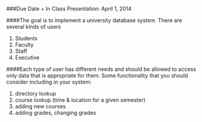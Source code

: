 ###Due Date + In Class Presentation: April 1, 2014

####The goal is to implement a university database system. There are several kinds of users

1. Students
2. Faculty
3. Staff
4. Executive

####Each type of user has different needs and should be allowed to access only data that is appropriate for them. Some functionality that you should consider including in your system:

1. directory lookup
2. course lookup (time & location for a given semester)
3. adding new courses
4. adding grades, changing grades
